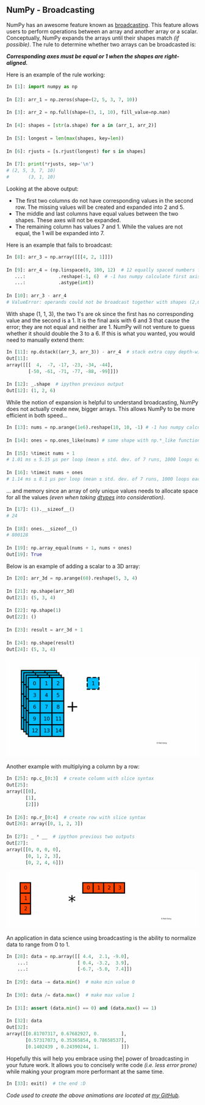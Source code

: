 ## NumPy - Broadcasting

NumPy has an awesome feature known as [broadcasting](https://docs.scipy.org/doc/numpy/user/basics.broadcasting.html).
This feature allows users to perform operations between an array and another array or a scalar.
Conceptually, NumPy expands the arrays until their shapes match *(if possible)*.
The rule to determine whether two arrays can be broadcasted is:  

__*Corresponding axes must be equal or 1 when the shapes are right-aligned.*__

Here is an example of the rule working:  
```python
In [1]: import numpy as np

In [2]: arr_1 = np.zeros(shape=(2, 5, 3, 7, 10))

In [3]: arr_2 = np.full(shape=(3, 1, 10), fill_value=np.nan)

In [4]: shapes = [str(a.shape) for a in (arr_1, arr_2)]

In [5]: longest = len(max(shapes, key=len))

In [6]: rjusts = [s.rjust(longest) for s in shapes]

In [7]: print(*rjusts, sep='\n')
# (2, 5, 3, 7, 10)
#       (3, 1, 10)
```
Looking at the above output:
- The first two columns do not have corresponding values in the second row. The missing values will be created and expanded into 2 and 5.
- The middle and last columns have equal values between the two shapes. These axes will not be expanded.
- The remaining column has values 7 and 1. While the values are not equal, the 1 will be expanded into 7.

Here is an example that fails to broadcast:

```python
In [8]: arr_3 = np.array([[[4, 2, 1]]])

In [9]: arr_4 = (np.linspace(0, 100, 12)  # 12 equally spaced numbers from 0 to 100
   ...:            .reshape(-1, 6)  # -1 has numpy calculate first axis dimension
   ...:            .astype(int))

In [10]: arr_3 - arr_4
# ValueError: operands could not be broadcast together with shapes (2,6) (1,1,3)
```
With shape (1, 1, 3), the two 1's are ok since the first has no corresponding value and the second is a 1.
It is the final axis with 6 and 3 that cause the error; they are not equal and neither are 1.
NumPy will not venture to guess whether it should double the 3 to a 6.
If this is what you wanted, you would need to manually extend them:
```python
In [11]: np.dstack((arr_3, arr_3)) - arr_4  # stack extra copy depth-wise
Out[11]:
array([[[  4,  -7, -17, -23, -34, -44],
        [-50, -61, -71, -77, -88, -99]]])

In [12]: _.shape  # ipython previous output
Out[12]: (1, 2, 6)
```

While the notion of expansion is helpful to understand broadcasting, NumPy does not actually create new, bigger arrays.
This allows NumPy to be more efficient in both speed...
```python
In [13]: nums = np.arange(1e6).reshape(10, 10, -1) # -1 has numpy calculate third axis dimension

In [14]: ones = np.ones_like(nums) # same shape with np.*_like functions

In [15]: %timeit nums + 1
# 1.01 ms ± 5.15 µs per loop (mean ± std. dev. of 7 runs, 1000 loops each)

In [16]: %timeit nums + ones
# 1.14 ms ± 8.1 µs per loop (mean ± std. dev. of 7 runs, 1000 loops each)
```
... and memory since an array of only unique values needs to allocate space for all the values *(even when taking [dtypes](https://docs.scipy.org/doc/numpy/reference/arrays.dtypes.html) into consideration)*.

```python
In [17]: (1).__sizeof__()
# 24

In [18]: ones.__sizeof__()
# 800128

In [19]: np.array_equal(nums + 1, nums + ones)
Out[19]: True
```

Below is an example of adding a scalar to a 3D array:
```python
In [20]: arr_3d = np.arange(60).reshape(5, 3, 4)

In [21]: np.shape(arr_3d)
Out[21]: (5, 3, 4)

In [22]: np.shape(1)
Out[22]: ()

In [23]: result = arr_3d + 1

In [24]: np.shape(result)
Out[24]: (5, 3, 4)
```

![Broadcasting-3D-Scalar](/images/broadcasting-3d-scalar.gif)

Another example with multiplying a column by a row:

```python
In [25]: np.c_[0:3]  # create column with slice syntax
Out[25]:
array([[0],
       [1],
       [2]])

In [26]: np.r_[0:4]  # create row with slice syntax
Out[26]: array([0, 1, 2, 3])

In [27]: _ * __  # ipython previous two outputs
Out[27]:
array([[0, 0, 0, 0],
       [0, 1, 2, 3],
       [0, 2, 4, 6]])
```

![Broadcasting-Column-Row](/images/broadcasting-col-row.gif)

An application in data science using broadcasting is the ability to normalize data to range from 0 to 1.

```python
In [28]: data = np.array([[ 4.4,  2.1, -9.0],
    ...:                  [ 0.4, -3.2,  3.9],
    ...:                  [-6.7, -5.0,  7.4]])

In [29]: data -= data.min()  # make min value 0

In [30]: data /= data.max()  # make max value 1

In [31]: assert (data.min() == 0) and (data.max() == 1)

In [32]: data
Out[32]:
array([[0.81707317, 0.67682927, 0.        ],
       [0.57317073, 0.35365854, 0.78658537],
       [0.1402439 , 0.24390244, 1.        ]])
```

Hopefully this will help you embrace using the] power of broadcasting in your future work.
It allows you to concisely write code *(i.e. less error prone)* while making your program more performant at the same time.

```python
In [33]: exit()  # the end :D
```

*Code used to create the above animations are located at [my GitHub](https://github.com/MattEding/NumPy-Articles/tree/master/broadcasting).*
